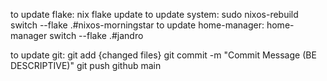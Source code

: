 to update flake:
    nix flake update
to update system:
    sudo nixos-rebuild switch --flake .#nixos-morningstar
to update home-manager:
    home-manager switch --flake .#jandro

to update git:
    git add {changed files}
    git commit -m "Commit Message (BE DESCRIPTIVE)"
    git push github main
